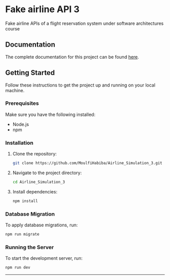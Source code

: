 # Fake airline API 3

Fake airline APIs of a flight reservation system under software architectures course


## Documentation

The complete documentation for this project can be found [here](https://documenter.getpostman.com/view/25077893/2sA3QqfsgC).

## Getting Started

Follow these instructions to get the project up and running on your local machine.

### Prerequisites

Make sure you have the following installed:

- Node.js
- npm

### Installation

1. Clone the repository:

   ```bash
   git clone https://github.com/MoulfiHabiba/Airline_Simulation_3.git
   ```

2. Navigate to the project directory:

   ```bash
   cd Airline_Simulation_3
   ```

3. Install dependencies:
   ```bash
   npm install
   ```

### Database Migration

To apply database migrations, run:

```bash
npm run migrate
```

### Running the Server

To start the development server, run:

```bash
npm run dev
```

---
